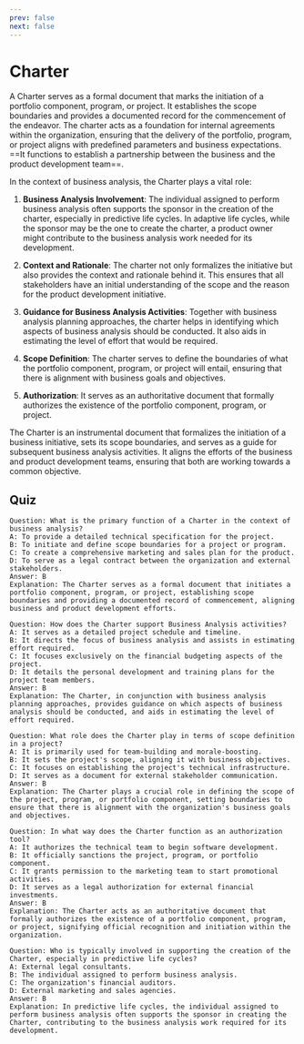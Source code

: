 ```yaml
---
prev: false
next: false
---
```


# Charter

A Charter serves as a formal document that marks the initiation of a portfolio component, program, or project. It establishes the scope boundaries and provides a documented record for the commencement of the endeavor. The charter acts as a foundation for internal agreements within the organization, ensuring that the delivery of the portfolio, program, or project aligns with predefined parameters and business expectations. ==It functions to establish a partnership between the business and the product development team==.

In the context of business analysis, the Charter plays a vital role:

1. **Business Analysis Involvement**: The individual assigned to perform business analysis often supports the sponsor in the creation of the charter, especially in predictive life cycles. In adaptive life cycles, while the sponsor may be the one to create the charter, a product owner might contribute to the business analysis work needed for its development.

2. **Context and Rationale**: The charter not only formalizes the initiative but also provides the context and rationale behind it. This ensures that all stakeholders have an initial understanding of the scope and the reason for the product development initiative.

3. **Guidance for Business Analysis Activities**: Together with business analysis planning approaches, the charter helps in identifying which aspects of business analysis should be conducted. It also aids in estimating the level of effort that would be required.

4. **Scope Definition**: The charter serves to define the boundaries of what the portfolio component, program, or project will entail, ensuring that there is alignment with business goals and objectives.

5. **Authorization**: It serves as an authoritative document that formally authorizes the existence of the portfolio component, program, or project.

The Charter is an instrumental document that formalizes the initiation of a business initiative, sets its scope boundaries, and serves as a guide for subsequent business analysis activities. It aligns the efforts of the business and product development teams, ensuring that both are working towards a common objective.

## Quiz

```quiz
Question: What is the primary function of a Charter in the context of business analysis?
A: To provide a detailed technical specification for the project.
B: To initiate and define scope boundaries for a project or program.
C: To create a comprehensive marketing and sales plan for the product.
D: To serve as a legal contract between the organization and external stakeholders.
Answer: B
Explanation: The Charter serves as a formal document that initiates a portfolio component, program, or project, establishing scope boundaries and providing a documented record of commencement, aligning business and product development efforts.

Question: How does the Charter support Business Analysis activities?
A: It serves as a detailed project schedule and timeline.
B: It directs the focus of business analysis and assists in estimating effort required.
C: It focuses exclusively on the financial budgeting aspects of the project.
D: It details the personal development and training plans for the project team members.
Answer: B
Explanation: The Charter, in conjunction with business analysis planning approaches, provides guidance on which aspects of business analysis should be conducted, and aids in estimating the level of effort required.

Question: What role does the Charter play in terms of scope definition in a project?
A: It is primarily used for team-building and morale-boosting.
B: It sets the project's scope, aligning it with business objectives.
C: It focuses on establishing the project's technical infrastructure.
D: It serves as a document for external stakeholder communication.
Answer: B
Explanation: The Charter plays a crucial role in defining the scope of the project, program, or portfolio component, setting boundaries to ensure that there is alignment with the organization's business goals and objectives.

Question: In what way does the Charter function as an authorization tool?
A: It authorizes the technical team to begin software development.
B: It officially sanctions the project, program, or portfolio component.
C: It grants permission to the marketing team to start promotional activities.
D: It serves as a legal authorization for external financial investments.
Answer: B
Explanation: The Charter acts as an authoritative document that formally authorizes the existence of a portfolio component, program, or project, signifying official recognition and initiation within the organization.

Question: Who is typically involved in supporting the creation of the Charter, especially in predictive life cycles?
A: External legal consultants.
B: The individual assigned to perform business analysis.
C: The organization's financial auditors.
D: External marketing and sales agencies.
Answer: B
Explanation: In predictive life cycles, the individual assigned to perform business analysis often supports the sponsor in creating the Charter, contributing to the business analysis work required for its development.

```
